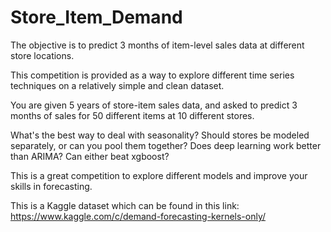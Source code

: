 # Store_Item_Demand
The objective is to predict 3 months of item-level sales data at different store locations.

This competition is provided as a way to explore different time series techniques on a relatively simple and clean dataset.

You are given 5 years of store-item sales data, and asked to predict 3 months of sales for 50 different items at 10 different stores.

What's the best way to deal with seasonality? Should stores be modeled separately, or can you pool them together? Does deep learning work better than ARIMA? Can either beat xgboost?

This is a great competition to explore different models and improve your skills in forecasting.

This is a Kaggle dataset which can be found in this link: https://www.kaggle.com/c/demand-forecasting-kernels-only/
